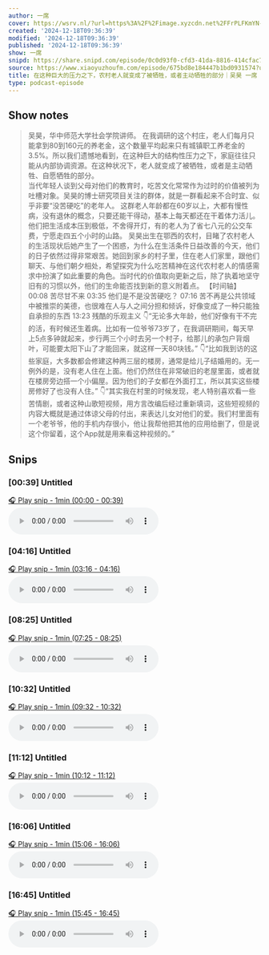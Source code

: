 ```yaml
---
author: 一席
cover: https://wsrv.nl/?url=https%3A%2F%2Fimage.xyzcdn.net%2FFrPLFKmYN-81FwGfhfqw-spbwlpQ.jpg&w=200&h=200
created: '2024-12-18T09:36:39'
modified: '2024-12-18T09:36:39'
published: '2024-12-18T09:36:39'
show: 一席
snipd: https://share.snipd.com/episode/0c0d93f0-cfd3-41da-8816-414cfac7cd44
source: https://www.xiaoyuzhoufm.com/episode/675bd8e184447b1bd0931574?utm_source=rss
title: 在这种巨大的压力之下，农村老人就变成了被牺牲，或者主动牺牲的部分｜吴昊 一席
type: podcast-episode
---
```



## Show notes
> 吴昊，华中师范大学社会学院讲师。 
> 在我调研的这个村庄，老人们每月只能拿到80到160元的养老金，这个数量平均起来只有城镇职工养老金的3.5%。所以我们遗憾地看到，在这种巨大的结构性压力之下，家庭往往只能从内部协调资源。在这种状况下，老人就变成了被牺牲，或者是主动牺牲、自愿牺牲的部分。   
> 当代年轻人谈到父母对他们的教育时，吃苦文化常常作为过时的价值被列为吐槽对象。吴昊的博士研究项目关注的群体，就是一群看起来不合时宜、似乎非要“没苦硬吃”的老年人。
> 这群老人年龄都在60岁以上，大都有慢性病，没有退休的概念，只要还能干得动，基本上每天都还在干着体力活儿。他们把生活成本压到极低，不舍得开灯，有的老人为了省七八元的公交车费，宁愿走四五个小时的山路。
> 吴昊出生在鄂西的农村，目睹了农村老人的生活现状后她产生了一个困惑，为什么在生活条件日益改善的今天，他们的日子依然过得非常艰苦。她回到家乡的村子里，住在老人们家里，跟他们聊天、与他们朝夕相处，希望探究为什么吃苦精神在这代农村老人的情感需求中扮演了如此重要的角色。当时代的价值取向更新之后，除了执着地坚守旧有的习惯以外，他们的生命能否找到新的意义附着点。
> 【时间轴】
> 00:08 苦尽甘不来
> 03:35 他们是不是没苦硬吃？
> 07:16 苦不再是公共领域中被推崇的美德，也很难在人与人之间分担和倾诉，好像变成了一种只能独自承担的东西
> 13:23 残酷的乐观主义
> 👇“无论多大年龄，他们好像有干不完的活，有时候还生着病。比如有一位爷爷73岁了，在我调研期间，每天早上5点多钟就起来，步行两三个小时去另一个村子，给那儿的承包户背烟叶，可能要太阳下山了才能回来，就这样一天80块钱。”
> 👇“比如我到访的这些家庭，大多数都会修建这种两三层的楼房，通常是给儿子结婚用的。无一例外的是，没有老人住在上面。他们仍然住在非常破旧的老屋里面，或者就在楼房旁边搭一个小偏屋。因为他们的子女都在外面打工，所以其实这些楼房修好了也没有人住。”
> 👇“其实我在村里的时候发现，老人特别喜欢看一些苦情剧，或者这种山歌短视频，用方言改编后经过重新填词，这些短视频的内容大概就是通过体谅父母的付出，来表达儿女对他们的爱。我们村里面有一个老爷爷，他的手机内存很小，他让我帮他把其他的应用给删了，但是说这个你留着，这个App就是用来看这种视频的。”

## Snips
### [00:39] Untitled
[🎧 Play snip - 1min️ (00:00 - 00:39)](https://share.snipd.com/snip/a8046c83-24f1-4fbd-9f4f-8bc08550f98e)
<audio controls> <source src="https://dts-api.xiaoyuzhoufm.com/track/5e285326418a84a04627343f/675bd8e184447b1bd0931574/media.xyzcdn.net/5e285326418a84a04627343f/lrBWO6PzdXnWjGmxueLUpu9fzvG-.m4a#t=00:00,00:39"> </audio>
### [04:16] Untitled
[🎧 Play snip - 1min️ (03:16 - 04:16)](https://share.snipd.com/snip/38b025d1-ade7-41b3-9fc0-029f5e42271c)
<audio controls> <source src="https://dts-api.xiaoyuzhoufm.com/track/5e285326418a84a04627343f/675bd8e184447b1bd0931574/media.xyzcdn.net/5e285326418a84a04627343f/lrBWO6PzdXnWjGmxueLUpu9fzvG-.m4a#t=03:16,04:16"> </audio>
### [08:25] Untitled
[🎧 Play snip - 1min️ (07:25 - 08:25)](https://share.snipd.com/snip/ddda32b4-8eeb-4fa8-82e1-0abd3bcded56)
<audio controls> <source src="https://dts-api.xiaoyuzhoufm.com/track/5e285326418a84a04627343f/675bd8e184447b1bd0931574/media.xyzcdn.net/5e285326418a84a04627343f/lrBWO6PzdXnWjGmxueLUpu9fzvG-.m4a#t=07:25,08:25"> </audio>
### [10:32] Untitled
[🎧 Play snip - 1min️ (09:32 - 10:32)](https://share.snipd.com/snip/cf6bde8e-b24d-4f9c-8587-a328a790562b)
<audio controls> <source src="https://dts-api.xiaoyuzhoufm.com/track/5e285326418a84a04627343f/675bd8e184447b1bd0931574/media.xyzcdn.net/5e285326418a84a04627343f/lrBWO6PzdXnWjGmxueLUpu9fzvG-.m4a#t=09:32,10:32"> </audio>
### [11:12] Untitled
[🎧 Play snip - 1min️ (10:12 - 11:12)](https://share.snipd.com/snip/88751958-b2bf-4dfc-9cdd-0c2d448a497a)
<audio controls> <source src="https://dts-api.xiaoyuzhoufm.com/track/5e285326418a84a04627343f/675bd8e184447b1bd0931574/media.xyzcdn.net/5e285326418a84a04627343f/lrBWO6PzdXnWjGmxueLUpu9fzvG-.m4a#t=10:12,11:12"> </audio>
### [16:06] Untitled
[🎧 Play snip - 1min️ (15:06 - 16:06)](https://share.snipd.com/snip/f3ed11ed-b64b-41f2-ba0b-4e7f4343d458)
<audio controls> <source src="https://dts-api.xiaoyuzhoufm.com/track/5e285326418a84a04627343f/675bd8e184447b1bd0931574/media.xyzcdn.net/5e285326418a84a04627343f/lrBWO6PzdXnWjGmxueLUpu9fzvG-.m4a#t=15:06,16:06"> </audio>
### [16:45] Untitled
[🎧 Play snip - 1min️ (15:45 - 16:45)](https://share.snipd.com/snip/f3d0d73f-e8bf-4312-80ac-becac523dee6)
<audio controls> <source src="https://dts-api.xiaoyuzhoufm.com/track/5e285326418a84a04627343f/675bd8e184447b1bd0931574/media.xyzcdn.net/5e285326418a84a04627343f/lrBWO6PzdXnWjGmxueLUpu9fzvG-.m4a#t=15:45,16:45"> </audio>
